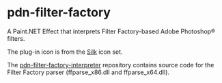 # pdn-filter-factory

A Paint.NET Effect that interprets Filter Factory-based Adobe Photoshop® filters.

The plug-in icon is from the [Silk](http://www.famfamfam.com/lab/icons/silk/) icon set.

The [pdn-filter-factory-interpreter](https://github.com/0xC0000054/pdn-filter-factory-interpreter) repository contains source code for the Filter Factory parser (ffparse_x86.dll and ffparse_x64.dll).